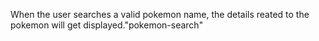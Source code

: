 When the user searches a valid pokemon name, the details reated to the pokemon will get displayed."pokemon-search"
